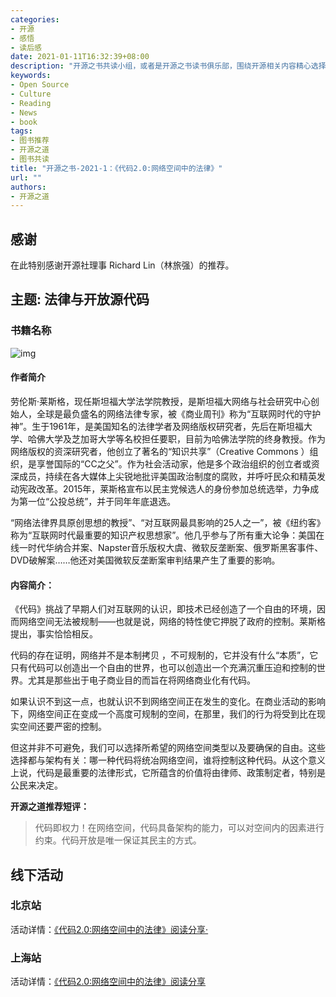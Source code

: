 ```yaml
---
categories:
- 开源
- 感悟
- 读后感
date: 2021-01-11T16:32:39+08:00
description: "开源之书共读小组，或者是开源之书读书俱乐部，围绕开源相关内容精心选择图书，鼓励阅读和分享，并学以致用：针对开源做出最佳响应。"
keywords:
- Open Source
- Culture
- Reading
- News
- book
tags:
- 图书推荐
- 开源之道
- 图书共读
title: "开源之书-2021-1：《代码2.0:网络空间中的法律》"
url: ""
authors:
- 开源之道
---
```


## 感谢

在此特别感谢开源社理事 Richard Lin（林旅强）的推荐。

## 主题: 法律与开放源代码

### 书籍名称

![img](http://cover.read.duokan.com/mfsv2/download/fdsc3/p01dlz5jYrxF/6AIzXsIujzb5m9.jpg!l)

#### 作者简介

劳伦斯·莱斯格，现任斯坦福大学法学院教授，是斯坦福大网络与社会研究中心创始人，全球是最负盛名的网络法律专家，被《商业周刊》称为“互联网时代的守护神”。生于1961年，是美国知名的法律学者及网络版权研究者，先后在斯坦福大学、哈佛大学及芝加哥大学等名校担任要职，目前为哈佛法学院的终身教授。作为网络版权的资深研究者，他创立了著名的“知识共享”（Creative Commons ）组织，是享誉国际的“CC之父”。作为社会活动家，他是多个政治组织的创立者或资深成员，持续在各大媒体上尖锐地批评美国政治制度的腐败，并呼吁民众和精英发动宪政改革。2015年，莱斯格宣布以民主党候选人的身份参加总统选举，力争成为第一位“公投总统”，并于同年年底退选。

“网络法律界具原创思想的教授”、“对互联网最具影响的25人之一”，被《纽约客》称为“互联网时代最重要的知识产权思想家”。他几乎参与了所有重大论争：美国在线一时代华纳合并案、Napster音乐版权大虞、微软反垄断案、俄罗斯黑客事件、DVD破解案……他还对美国微软反垄断案审判结果产生了重要的影响。

#### 内容简介：

《代码》挑战了早期人们对互联网的认识，即技术已经创造了一个自由的环境，因而网络空间无法被规制——也就是说，网络的特性使它押脱了政府的控制。莱斯格提出，事实恰恰相反。

代码的存在证明，网络并不是本制拷贝 ，不可规制的，它并没有什么“本质”，它只有代码可以创造出一个自由的世界，也可以创造出一个充满沉重压迫和控制的世界。尤其是那些出于电子商业目的而旨在将网络商业化有代码。

如果认识不到这一点，也就认识不到网络空间正在发生的变化。在商业活动的影响下，网络空间正在变成一个高度可规制的空间，在那里，我们的行为将受到比在现实空间还要严密的控制。

但这并非不可避免，我们可以选择所希望的网络空间类型以及要确保的自由。这些选择都与架构有关：哪一种代码将统冶网络空间，谁将控制这种代码。从这个意义上说，代码是最重要的法律形式，它所蕴含的价值将由律师、政策制定者，特别是公民来决定。

**开源之道推荐短评：**

> 代码即权力！在网络空间，代码具备架构的能力，可以对空间内的因素进行约束。代码开放是唯一保证其民主的方式。

## 线下活动

### 北京站

活动详情：[《代码2.0:网络空间中的法律》阅读分享·](https://shimo.im/docs/nWSFgnpuMlMCM2lu/)

### 上海站

活动详情：[《代码2.0:网络空间中的法律》阅读分享](https://shimo.im/docs/YVywqxPR8YpC3vgG/)